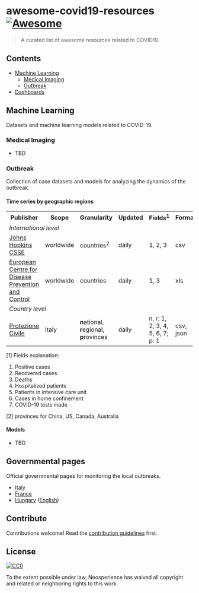 # awesome-covid19-resources [![Awesome](https://awesome.re/badge.svg)](https://awesome.re)

> A curated list of awesome resources related to COVID19.


## Contents

- [Machine Learning](#machine-learning)
  - [Medical Imaging](#medical-imaging)
  - [Outbreak](#outbreak)
- [Dashboards](#dashboards)


## Machine Learning

Datasets and machine learning models related to COVID-19.

### Medical Imaging

- TBD

### Outbreak

Collection of case datasets and models for analyzing the dynamics of the outbreak.

#### Time series by geographic regions

<table>
<tr><th>Publisher</th><th>Scope</th><th>Granularity</th><th>Updated</th><th>Fields<sup>1</sup></th><th>Format</th><th>Dataset</th></tr>
<tr><td colspan="7"><i>International level</i></td></tr>
<tr><td><a href="https://coronavirus.jhu.edu">Johns Hopkins CSSE</a></td><td>worldwide</td><td>countries<sup>2</sup></td><td>daily</td><td>1, 2, 3</td><td>csv</td><td><a href="https://github.com/CSSEGISandData/COVID-19">link</a></td></tr>
<tr><td><a href="https://www.ecdc.europa.eu/en/geographical-distribution-2019-ncov-cases">European Centre for Disease Prevention and Control</a></td><td>worldwide</td><td>countries</td><td>daily</td><td>1, 3</td><td>xls</td><td><a href="https://www.ecdc.europa.eu/en/publications-data/download-todays-data-geographic-distribution-covid-19-cases-worldwide">link</a></td></tr>
<tr><td colspan="7"><i>Country level</i></td></tr>
<tr><td><a href="http://www.protezionecivile.it/risk-activities/health-risk/emergencies/coronavirus">Protezione Civile</a></td><td>Italy</td><td><b>n</b>ational, <b>r</b>egional, <b>p</b>rovinces</td><td>daily</td><td>n, r: 1, 2, 3, 4, 5, 6, 7; p: 1</td><td>csv, json</td><td><a href="https://github.com/pcm-dpc/COVID-19">link</a></td></tr>
</table>

[1] Fields explanation:
1. Positive cases
2. Recovered cases
3. Deaths
4. Hospitalized patients
5. Patients in intensive care unit
6. Cases in home confinement
7. COVID-19 tests made

[2] provinces for China, US, Canada, Australia

#### Models

- TBD

## Governmental pages

Official governmental pages for monitoring the local outbreaks.

- [Italy](http://www.salute.gov.it/portale/nuovocoronavirus/dettaglioContenutiNuovoCoronavirus.jsp?lingua=italiano&id=5351&area=nuovoCoronavirus&menu=vuoto)
- [France](https://www.santepubliquefrance.fr/maladies-et-traumatismes/maladies-et-infections-respiratoires/infection-a-coronavirus/articles/infection-au-nouveau-coronavirus-sars-cov-2-covid-19-france-et-monde)
- [Hungary](https://koronavirus.gov.hu) ([English](http://abouthungary.hu/news-in-brief/coronavirus-heres-the-latest/))

## Contribute

Contributions welcome! Read the [contribution guidelines](contributing.md) first.


## License

[![CC0](https://mirrors.creativecommons.org/presskit/buttons/88x31/svg/cc-zero.svg)](https://creativecommons.org/publicdomain/zero/1.0)

To the extent possible under law, Neosperience has waived all copyright and related or neighboring rights to this work.

